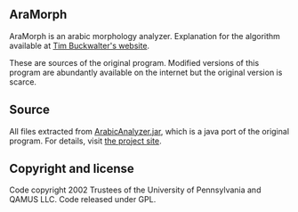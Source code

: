 ## AraMorph

AraMorph is an arabic morphology analyzer. Explanation for the algorithm available at [Tim Buckwalter's website](http://www.qamus.org/).

These are sources of the original program. Modified versions of this program are abundantly available on the internet but the original version is scarce.

## Source

All files extracted from [ArabicAnalyzer.jar](http://download.savannah.gnu.org/releases/aramorph/ArabicAnalyzer.jar), which is a java port of the original program. For details, visit [the project site](http://www.nongnu.org/aramorph/).

## Copyright and license

Code copyright 2002 Trustees of the University of Pennsylvania and QAMUS LLC. Code released under GPL.
